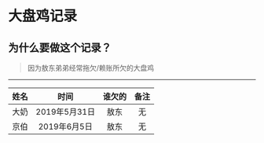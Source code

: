 大盘鸡记录
=======
为什么要做这个记录？
---
> 因为敖东弟弟经常拖欠/赖账所欠的大盘鸡
---
姓名|时间|谁欠的|备注
:--|:--:|:--:|:--:
大奶|2019年5月31日|敖东|无
京伯|2019年6月5日|敖东|无
